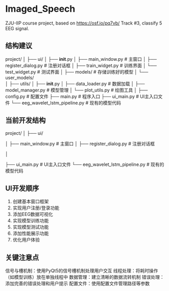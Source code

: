 # Imaged_Speech
ZJU-IIP course project, based on https://osf.io/pq7vb/ Track #3, classify 5 EEG signal.

## 结构建议
project/
│
├── ui/
│   ├── __init__.py
│   ├── main_window.py      # 主窗口
│   ├── register_dialog.py  # 注册对话框
│   ├── train_widget.py     # 训练界面
│   └── test_widget.py      # 测试界面
│
├── models/                 # 存储训练好的模型
│   └── user_models/       
│
├── utils/
│   ├── __init__.py
│   ├── data_loader.py     # 数据加载
│   ├── model_manager.py   # 模型管理
│   └── plot_utils.py      # 绘图工具
│
├── config.py              # 配置文件
├── main.py               # 程序入口
├── ui_main.py              # UI主入口文件
└── eeg_wavelet_lstm_pipeline.py  # 现有的模型代码

## 当前开发结构
project/
│
├── ui/
<!-- │   ├── __init__.py -->
│   ├── main_window.py      # 主窗口
│   ├── register_dialog.py  # 注册对话框
<!-- │   ├── train_widget.py     # 训练界面
│   └── test_widget.py      # 测试界面
│
├── models/                 # 存储训练好的模型
│   └── user_models/       
│
├── utils/
│   ├── __init__.py
│   ├── data_loader.py     # 数据加载
│   ├── model_manager.py   # 模型管理
│   └── plot_utils.py      # 绘图工具 -->
│
<!-- ├── config.py              # 配置文件
├── main.py               # 程序入口 -->
├── ui_main.py              # UI主入口文件
└── eeg_wavelet_lstm_pipeline.py  # 现有的模型代码

## UI开发顺序
1. 创建基本窗口框架
2. 实现用户注册/登录功能
3. 添加EEG数据可视化
4. 实现模型训练功能
5. 实现模型测试功能
6. 添加性能展示功能
7. 优化用户体验
## 关键注意点
信号与槽机制：使用PyQt5的信号槽机制处理用户交互
线程处理：将耗时操作（如模型训练）放在单独线程中
数据管理：建立清晰的数据流转机制
错误处理：添加完善的错误处理和用户提示
配置文件：使用配置文件管理路径等参数
